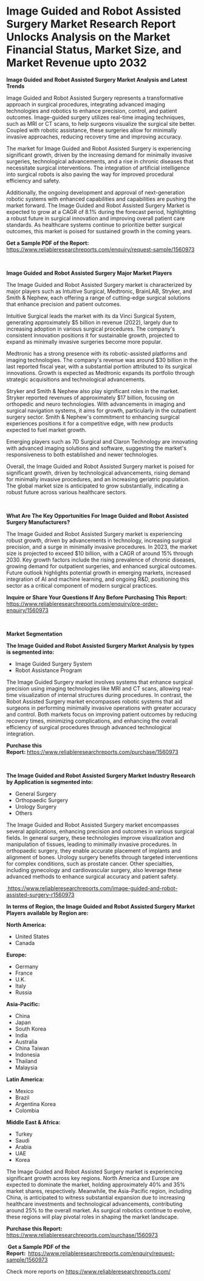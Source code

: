 <p><h1>Image Guided and Robot Assisted Surgery Market Research Report Unlocks Analysis on the Market Financial Status, Market Size, and Market Revenue upto 2032</h1></p><p><strong>Image Guided and Robot Assisted Surgery Market Analysis and Latest Trends</strong></p>
<p><p>Image Guided and Robot Assisted Surgery represents a transformative approach in surgical procedures, integrating advanced imaging technologies and robotics to enhance precision, control, and patient outcomes. Image-guided surgery utilizes real-time imaging techniques, such as MRI or CT scans, to help surgeons visualize the surgical site better. Coupled with robotic assistance, these surgeries allow for minimally invasive approaches, reducing recovery time and improving accuracy.</p><p>The market for Image Guided and Robot Assisted Surgery is experiencing significant growth, driven by the increasing demand for minimally invasive surgeries, technological advancements, and a rise in chronic diseases that necessitate surgical interventions. The integration of artificial intelligence into surgical robots is also paving the way for improved procedural efficiency and safety.</p><p>Additionally, the ongoing development and approval of next-generation robotic systems with enhanced capabilities and capabilities are pushing the market forward. The Image Guided and Robot Assisted Surgery Market is expected to grow at a CAGR of 8.1% during the forecast period, highlighting a robust future in surgical innovation and improving overall patient care standards. As healthcare systems continue to prioritize better surgical outcomes, this market is poised for sustained growth in the coming years.</p></p>
<p><strong>Get a Sample PDF of the Report:&nbsp;</strong> <a href="https://www.reliableresearchreports.com/enquiry/request-sample/1560973?utm_campaign=2720&utm_medium=2&utm_source=Github&utm_content=ia&utm_term=03032025&utm_id=image-guided-and-robot-assisted-surgery">https://www.reliableresearchreports.com/enquiry/request-sample/1560973</a></p>
<p>&nbsp;</p>
<p><strong>Image Guided and Robot Assisted Surgery Major Market Players</strong></p>
<p><p>The Image Guided and Robot Assisted Surgery market is characterized by major players such as Intuitive Surgical, Medtronic, BrainLAB, Stryker, and Smith & Nephew, each offering a range of cutting-edge surgical solutions that enhance precision and patient outcomes.</p><p>Intuitive Surgical leads the market with its da Vinci Surgical System, generating approximately $5 billion in revenue (2022), largely due to increasing adoption in various surgical procedures. The company's consistent innovation positions it for sustainable growth, projected to expand as minimally invasive surgeries become more popular.</p><p>Medtronic has a strong presence with its robotic-assisted platforms and imaging technologies. The company's revenue was around $30 billion in the last reported fiscal year, with a substantial portion attributed to its surgical innovations. Growth is expected as Medtronic expands its portfolio through strategic acquisitions and technological advancements.</p><p>Stryker and Smith & Nephew also play significant roles in the market. Stryker reported revenues of approximately $17 billion, focusing on orthopedic and neuro technologies. With advancements in imaging and surgical navigation systems, it aims for growth, particularly in the outpatient surgery sector. Smith & Nephew's commitment to enhancing surgical experiences positions it for a competitive edge, with new products expected to fuel market growth.</p><p>Emerging players such as 7D Surgical and Claron Technology are innovating with advanced imaging solutions and software, suggesting the market's responsiveness to both established and newer technologies. </p><p>Overall, the Image Guided and Robot Assisted Surgery market is poised for significant growth, driven by technological advancements, rising demand for minimally invasive procedures, and an increasing geriatric population. The global market size is anticipated to grow substantially, indicating a robust future across various healthcare sectors.</p></p>
<p>&nbsp;</p>
<p><strong>What Are The Key Opportunities For Image Guided and Robot Assisted Surgery Manufacturers?</strong></p>
<p><p>The Image Guided and Robot Assisted Surgery market is experiencing robust growth, driven by advancements in technology, increasing surgical precision, and a surge in minimally invasive procedures. In 2023, the market size is projected to exceed $10 billion, with a CAGR of around 15% through 2030. Key growth factors include the rising prevalence of chronic diseases, growing demand for outpatient surgeries, and enhanced surgical outcomes. Future outlook highlights potential growth in emerging markets, increased integration of AI and machine learning, and ongoing R&D, positioning this sector as a critical component of modern surgical practices.</p></p>
<p><strong>Inquire or Share Your Questions If Any Before Purchasing This Report:</strong> <a href="https://www.reliableresearchreports.com/enquiry/pre-order-enquiry/1560973?utm_campaign=2720&utm_medium=2&utm_source=Github&utm_content=ia&utm_term=03032025&utm_id=image-guided-and-robot-assisted-surgery">https://www.reliableresearchreports.com/enquiry/pre-order-enquiry/1560973</a></p>
<p>&nbsp;</p>
<p><strong>Market Segmentation</strong></p>
<p><strong>The Image Guided and Robot Assisted Surgery Market Analysis by types is segmented into:</strong></p>
<p><ul><li>Image Guided Surgery System</li><li>Robot Assistance Program</li></ul></p>
<p><p>The Image Guided Surgery market involves systems that enhance surgical precision using imaging technologies like MRI and CT scans, allowing real-time visualization of internal structures during procedures. In contrast, the Robot Assisted Surgery market encompasses robotic systems that aid surgeons in performing minimally invasive operations with greater accuracy and control. Both markets focus on improving patient outcomes by reducing recovery times, minimizing complications, and enhancing the overall efficiency of surgical procedures through advanced technological integration.</p></p>
<p><strong>Purchase this Report:&nbsp;</strong><a href="https://www.reliableresearchreports.com/purchase/1560973?utm_campaign=2720&utm_medium=2&utm_source=Github&utm_content=ia&utm_term=03032025&utm_id=image-guided-and-robot-assisted-surgery">https://www.reliableresearchreports.com/purchase/1560973</a></p>
<p>&nbsp;</p>
<p><strong>The Image Guided and Robot Assisted Surgery Market Industry Research by Application is segmented into:</strong></p>
<p><ul><li>General Surgery</li><li>Orthopaedic Surgery</li><li>Urology Surgery</li><li>Others</li></ul></p>
<p><p>The Image Guided and Robot Assisted Surgery market encompasses several applications, enhancing precision and outcomes in various surgical fields. In general surgery, these technologies improve visualization and manipulation of tissues, leading to minimally invasive procedures. In orthopaedic surgery, they enable accurate placement of implants and alignment of bones. Urology surgery benefits through targeted interventions for complex conditions, such as prostate cancer. Other specialties, including gynecology and cardiovascular surgery, also leverage these advanced methods to enhance surgical accuracy and patient safety.</p></p>
<p><a href="https://www.reliableresearchreports.com/image-guided-and-robot-assisted-surgery-r1560973?utm_campaign=2720&utm_medium=2&utm_source=Github&utm_content=ia&utm_term=03032025&utm_id=image-guided-and-robot-assisted-surgery">&nbsp;https://www.reliableresearchreports.com/image-guided-and-robot-assisted-surgery-r1560973</a></p>
<p><strong>In terms of Region, the Image Guided and Robot Assisted Surgery Market Players available by Region are:</strong></p>
<p>
    <p> <strong> North America: </strong>
        <ul>
            <li>United States</li>
            <li>Canada</li>
        </ul>
        </p> 
    <p> <strong> Europe: </strong>
        <ul>
            <li>Germany</li>
            <li>France</li>
            <li>U.K.</li>
            <li>Italy</li>
            <li>Russia</li>
        </ul>
        </p> 
    <p> <strong> Asia-Pacific: </strong>
        <ul>
            <li>China</li>
            <li>Japan</li>
            <li>South Korea</li>
            <li>India</li>
            <li>Australia</li>
            <li>China Taiwan</li>
            <li>Indonesia</li>
            <li>Thailand</li>
            <li>Malaysia</li>
        </ul>
        </p> 
    <p> <strong> Latin America: </strong>
        <ul>
            <li>Mexico</li>
            <li>Brazil</li>
            <li>Argentina Korea</li>
            <li>Colombia</li>
        </ul>
        </p> 
    <p> <strong> Middle East & Africa: </strong>
        <ul>
            <li>Turkey</li>
            <li>Saudi</li>
            <li>Arabia</li>
            <li>UAE</li>
            <li>Korea</li>
        </ul>
    </p>
    </p>
<p><p>The Image Guided and Robot Assisted Surgery market is experiencing significant growth across key regions. North America and Europe are expected to dominate the market, holding approximately 40% and 35% market shares, respectively. Meanwhile, the Asia-Pacific region, including China, is anticipated to witness substantial expansion due to increasing healthcare investments and technological advancements, contributing around 25% to the overall market. As surgical robotics continue to evolve, these regions will play pivotal roles in shaping the market landscape.</p></p>
<p><strong>Purchase this Report: </strong><a href="https://www.reliableresearchreports.com/purchase/1560973?utm_campaign=2720&utm_medium=2&utm_source=Github&utm_content=ia&utm_term=03032025&utm_id=image-guided-and-robot-assisted-surgery">https://www.reliableresearchreports.com/purchase/1560973</a></p>
<p>&nbsp;<strong>Get a Sample PDF of the Report:&nbsp;&nbsp;</strong><a href="https://www.reliableresearchreports.com/enquiry/request-sample/1560973?utm_campaign=2720&utm_medium=2&utm_source=Github&utm_content=ia&utm_term=03032025&utm_id=image-guided-and-robot-assisted-surgery">https://www.reliableresearchreports.com/enquiry/request-sample/1560973</a></p>
<p><strong></strong></p>
<p>Check more reports on <a href="https://www.reliableresearchreports.com/?utm_campaign=2720&utm_medium=2&utm_source=Github&utm_content=ia&utm_term=03032025&utm_id=image-guided-and-robot-assisted-surgery">https://www.reliableresearchreports.com/</a></p>